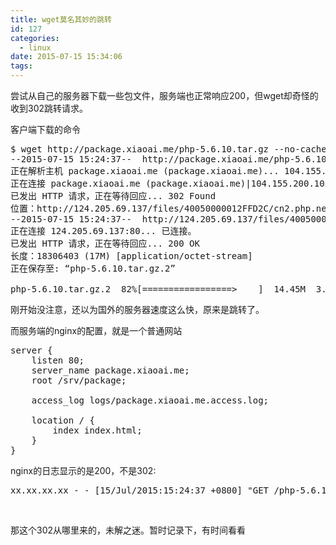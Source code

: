 ```yaml
---
title: wget莫名其妙的跳转
id: 127
categories:
  - linux
date: 2015-07-15 15:34:06
tags:
---
```


尝试从自己的服务器下载一些包文件，服务端也正常响应200，但wget却奇怪的收到302跳转请求。

客户端下载的命令
<pre class="">$ wget http://package.xiaoai.me/php-5.6.10.tar.gz --no-cache --no-dns-cache
--2015-07-15 15:24:37--  http://package.xiaoai.me/php-5.6.10.tar.gz
正在解析主机 package.xiaoai.me (package.xiaoai.me)... 104.155.200.103
正在连接 package.xiaoai.me (package.xiaoai.me)|104.155.200.103|:80... 已连接。
已发出 HTTP 请求，正在等待回应... 302 Found
位置：http://124.205.69.137/files/40050000012FFD2C/cn2.php.net/distributions/php-5.6.10.tar.gz [跟随至新的 URL]
--2015-07-15 15:24:37--  http://124.205.69.137/files/40050000012FFD2C/cn2.php.net/distributions/php-5.6.10.tar.gz
正在连接 124.205.69.137:80... 已连接。
已发出 HTTP 请求，正在等待回应... 200 OK
长度：18306403 (17M) [application/octet-stream]
正在保存至: “php-5.6.10.tar.gz.2”

php-5.6.10.tar.gz.2  82%[=================&gt;    ]  14.45M  3.59MB/s   eta 1s    
</pre>
刚开始没注意，还以为国外的服务器速度这么快，原来是跳转了。

而服务端的nginx的配置，就是一个普通网站
<pre class="">server {
    listen 80;
    server_name package.xiaoai.me;
    root /srv/package;

    access_log logs/package.xiaoai.me.access.log;

    location / {
        index index.html;
    }
}
</pre>
nginx的日志显示的是200，不是302:
<pre>xx.xx.xx.xx - - [15/Jul/2015:15:24:37 +0800] "GET /php-5.6.10.tar.gz HTTP/1.1" 200 15488 "-" "Wget/1.16.1 (linux-gnu)"
</pre>
&nbsp;

那这个302从哪里来的，未解之迷。暂时记录下，有时间看看